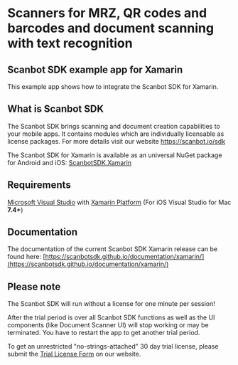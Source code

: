 # Scanners for MRZ, QR codes and barcodes and document scanning with text recognition

## Scanbot SDK example app for Xamarin

This example app shows how to integrate the Scanbot SDK for Xamarin.


## What is Scanbot SDK
The Scanbot SDK brings scanning and document creation capabilities to your mobile apps. It contains modules which are individually licensable as license packages. For more details visit our website https://scanbot.io/sdk

The Scanbot SDK for Xamarin is available as an universal NuGet package for Android and iOS:
[ScanbotSDK.Xamarin](https://www.nuget.org/packages/ScanbotSDK.Xamarin)


## Requirements
[Microsoft Visual Studio](https://www.visualstudio.com) with [Xamarin Platform](https://www.xamarin.com)
(For iOS Visual Studio for Mac **7.4+**)


## Documentation
The documentation of the current Scanbot SDK Xamarin release can be found here: [https://scanbotsdk.github.io/documentation/xamarin/](https://scanbotsdk.github.io/documentation/xamarin/)


## Please note

The Scanbot SDK will run without a license for one minute per session!

After the trial period is over all Scanbot SDK functions as well as the UI components (like Document Scanner UI) will stop working or may be terminated.
You have to restart the app to get another trial period.

To get an unrestricted "no-strings-attached" 30 day trial license, please submit the [Trial License Form](https://scanbot.io/sdk/trial.html) on our website.

